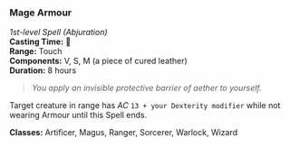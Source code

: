 ### Mage Armour  
*1st-level Spell (Abjuration)*  
**Casting Time:** 🔷  
**Range:** Touch  
**Components:** V, S, M (a piece of cured leather)  
**Duration:** 8 hours  

> *You apply an invisible protective barrier of aether to yourself.*

Target creature in range has *AC* `13 + your Dexterity modifier` while not wearing Armour until this Spell ends.

**Classes:** Artificer, Magus, Ranger, Sorcerer, Warlock, Wizard

